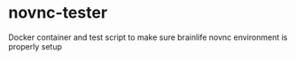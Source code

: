 # novnc-tester
Docker container and test script to make sure brainlife novnc environment is properly setup
